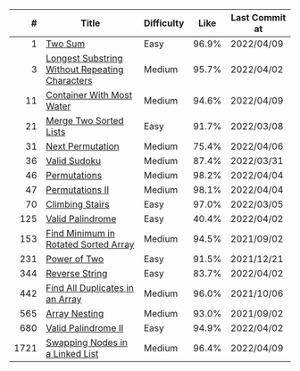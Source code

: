 |  #   |                             Title                              | Difficulty | Like  | Last Commit at |
| ---: | -------------------------------------------------------------- | ---------- | ----- | -------------- |
|    1 | [Two Sum](docs/0001.md)                                        | Easy       | 96.9% | 2022/04/09     |
|    3 | [Longest Substring Without Repeating Characters](docs/0003.md) | Medium     | 95.7% | 2022/04/02     |
|   11 | [Container With Most Water](docs/0011.md)                      | Medium     | 94.6% | 2022/04/09     |
|   21 | [Merge Two Sorted Lists](docs/0021.md)                         | Easy       | 91.7% | 2022/03/08     |
|   31 | [Next Permutation](docs/0031.md)                               | Medium     | 75.4% | 2022/04/06     |
|   36 | [Valid Sudoku](docs/0036.md)                                   | Medium     | 87.4% | 2022/03/31     |
|   46 | [Permutations](docs/0046.md)                                   | Medium     | 98.2% | 2022/04/04     |
|   47 | [Permutations II](docs/0047.md)                                | Medium     | 98.1% | 2022/04/04     |
|   70 | [Climbing Stairs](docs/0070.md)                                | Easy       | 97.0% | 2022/03/05     |
|  125 | [Valid Palindrome](docs/0125.md)                               | Easy       | 40.4% | 2022/04/02     |
|  153 | [Find Minimum in Rotated Sorted Array](docs/0153.md)           | Medium     | 94.5% | 2021/09/02     |
|  231 | [Power of Two](docs/0231.md)                                   | Easy       | 91.5% | 2021/12/21     |
|  344 | [Reverse String](docs/0344.md)                                 | Easy       | 83.7% | 2022/04/02     |
|  442 | [Find All Duplicates in an Array](docs/0442.md)                | Medium     | 96.0% | 2021/10/06     |
|  565 | [Array Nesting](docs/0565.md)                                  | Medium     | 93.0% | 2021/09/02     |
|  680 | [Valid Palindrome II](docs/0680.md)                            | Easy       | 94.9% | 2022/04/02     |
| 1721 | [Swapping Nodes in a Linked List](docs/1721.md)                | Medium     | 96.4% | 2022/04/09     |
